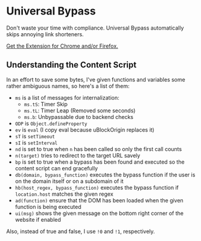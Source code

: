 # Universal Bypass

Don't waste your time with compliance. Universal Bypass automatically skips annoying link shorteners.

[Get the Extension for Chrome and/or Firefox.](https://universal-bypass.org)

## Understanding the Content Script

In an effort to save some bytes, I've given functions and variables some rather ambiguous names, so here's a list of them:

- `ms` is a list of messages for internalization:
  - `ms.tS`: Timer Skip
  - `ms.tL`: Timer Leap (Removed some seconds)
  - `ms.b`: Unbypassable due to backend checks
- `ODP` is `Object.defineProperty`
- `ev` is `eval` (I copy eval because uBlockOrigin replaces it)
- `sT` is `setTimeout`
- `sI` is `setInterval`
- `nd` is set to true when `n` has been called so only the first call counts
- `n(target)` tries to redirect to the target URL savely
- `bp` is set to true when a bypass has been found and executed so the content script can end gracefully
- `db(domain, bypass_function)` executes the bypass function if the user is on the domain itself or on a subdomain of it
- `hb(host_regex, bypass_function)` executes the bypass function if `location.host` matches the given regex
- `ad(function)` ensure that the DOM has been loaded when the given function is being executed
- `ui(msg)` shows the given message on the bottom right corner of the website if enabled

Also, instead of true and false, I use `!0` and `!1`, respectively.
